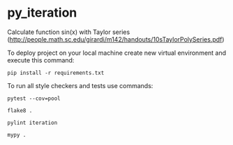 # py_iteration

Calculate function sin(x) with Taylor series (http://people.math.sc.edu/girardi/m142/handouts/10sTaylorPolySeries.pdf)


To deploy project on your local machine create new virtual environment and execute this command:

`pip install -r requirements.txt`

To run all style checkers and tests use commands:

`pytest --cov=pool`

`flake8 .`

`pylint iteration`

`mypy .`